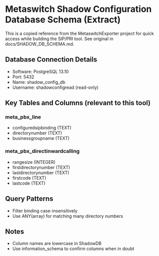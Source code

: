 # Metaswitch Shadow Configuration Database Schema (Extract)

This is a copied reference from the MetaswitchExporter project for quick access while building the SIP/PRI tool. See original in docs/SHADOW_DB_SCHEMA.md.

## Database Connection Details
- Software: PostgreSQL 13.10
- Port: 5432
- Name: shadow_config_db
- Username: shadowconfigread (read-only)

## Key Tables and Columns (relevant to this tool)

### meta_pbx_line
- configuredsipbinding (TEXT)
- directorynumber (TEXT)
- businessgroupname (TEXT)

### meta_pbx_directinwardcalling
- rangesize (INTEGER)
- firstdirectorynumber (TEXT)
- lastdirectorynumber (TEXT)
- firstcode (TEXT)
- lastcode (TEXT)

## Query Patterns
- Filter binding case-insensitively
- Use ANY(array) for matching many directory numbers

## Notes
- Column names are lowercase in ShadowDB
- Use information_schema to confirm columns when in doubt

